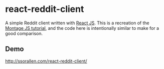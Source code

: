 react-reddit-client
===================

A simple Reddit client written with [React JS](https://facebook.github.io/react/).
This is a recreation of the
[Montage JS tutorial](http://montagejs.org/docs/tutorial-reddit-client-with-montagejs.html),
and the code here is intentionally similar to make for a good comparison.

## Demo

http://ssorallen.com/react-reddit-client/
